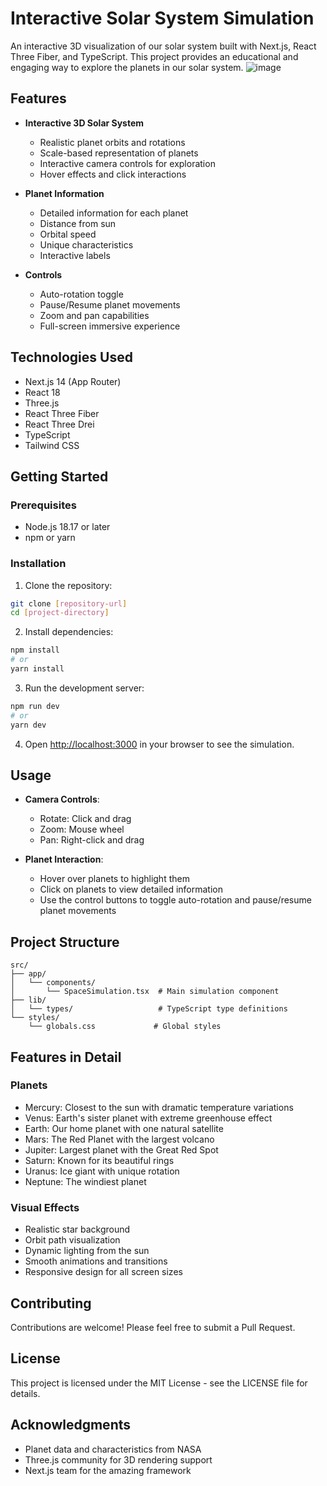 # Interactive Solar System Simulation

An interactive 3D visualization of our solar system built with Next.js, React Three Fiber, and TypeScript. This project provides an educational and engaging way to explore the planets in our solar system.
![image](https://github.com/user-attachments/assets/d7927a7b-55cb-434a-9dd2-4f95aad389ee)

## Features

- **Interactive 3D Solar System**
  - Realistic planet orbits and rotations
  - Scale-based representation of planets
  - Interactive camera controls for exploration
  - Hover effects and click interactions

- **Planet Information**
  - Detailed information for each planet
  - Distance from sun
  - Orbital speed
  - Unique characteristics
  - Interactive labels

- **Controls**
  - Auto-rotation toggle
  - Pause/Resume planet movements
  - Zoom and pan capabilities
  - Full-screen immersive experience

## Technologies Used

- Next.js 14 (App Router)
- React 18
- Three.js
- React Three Fiber
- React Three Drei
- TypeScript
- Tailwind CSS

## Getting Started

### Prerequisites

- Node.js 18.17 or later
- npm or yarn

### Installation

1. Clone the repository:
```bash
git clone [repository-url]
cd [project-directory]
```

2. Install dependencies:
```bash
npm install
# or
yarn install
```

3. Run the development server:
```bash
npm run dev
# or
yarn dev
```

4. Open [http://localhost:3000](http://localhost:3000) in your browser to see the simulation.

## Usage

- **Camera Controls**:
  - Rotate: Click and drag
  - Zoom: Mouse wheel
  - Pan: Right-click and drag

- **Planet Interaction**:
  - Hover over planets to highlight them
  - Click on planets to view detailed information
  - Use the control buttons to toggle auto-rotation and pause/resume planet movements

## Project Structure

```
src/
├── app/
│   └── components/
│       └── SpaceSimulation.tsx  # Main simulation component
├── lib/
│   └── types/                   # TypeScript type definitions
└── styles/
    └── globals.css             # Global styles
```

## Features in Detail

### Planets
- Mercury: Closest to the sun with dramatic temperature variations
- Venus: Earth's sister planet with extreme greenhouse effect
- Earth: Our home planet with one natural satellite
- Mars: The Red Planet with the largest volcano
- Jupiter: Largest planet with the Great Red Spot
- Saturn: Known for its beautiful rings
- Uranus: Ice giant with unique rotation
- Neptune: The windiest planet

### Visual Effects
- Realistic star background
- Orbit path visualization
- Dynamic lighting from the sun
- Smooth animations and transitions
- Responsive design for all screen sizes

## Contributing

Contributions are welcome! Please feel free to submit a Pull Request.

## License

This project is licensed under the MIT License - see the LICENSE file for details.

## Acknowledgments

- Planet data and characteristics from NASA
- Three.js community for 3D rendering support
- Next.js team for the amazing framework
